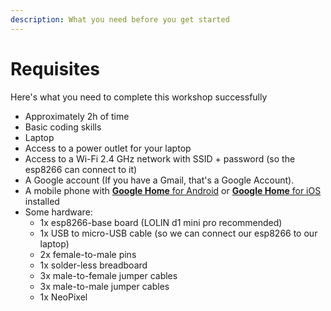 ```yaml
---
description: What you need before you get started
---
```


# Requisites

Here's what you need to complete this workshop successfully

* Approximately 2h of time
* Basic coding skills
* Laptop
* Access to a power outlet for your laptop
* Access to a Wi-Fi 2.4 GHz network with SSID + password \(so the esp8266 can connect to it\)
* A Google account \(If you have a Gmail, that's a Google Account\).
* A mobile phone with [**Google Home** for Android](https://play.google.com/store/apps/details?id=com.google.android.apps.chromecast.app)  or [**Google Home** for iOS](https://itunes.apple.com/us/app/google-home/id680819774?mt=8) installed
* Some hardware:
  * 1x esp8266-base board \(LOLIN d1 mini pro recommended\)
  * 1x USB to micro-USB cable \(so we can connect our esp8266 to our laptop\)
  * 2x female-to-male pins
  * 1x solder-less breadboard
  * 3x male-to-female jumper cables
  * 3x male-to-male jumper cables
  * 1x NeoPixel


